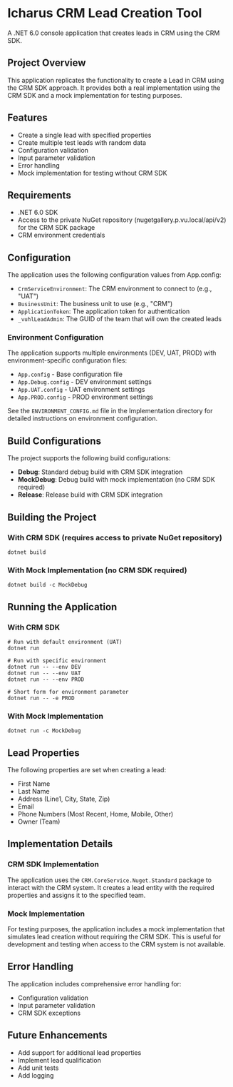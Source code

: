 # Icharus CRM Lead Creation Tool

A .NET 6.0 console application that creates leads in CRM using the CRM SDK.

## Project Overview

This application replicates the functionality to create a Lead in CRM using the CRM SDK approach. It provides both a real implementation using the CRM SDK and a mock implementation for testing purposes.

## Features

- Create a single lead with specified properties
- Create multiple test leads with random data
- Configuration validation
- Input parameter validation
- Error handling
- Mock implementation for testing without CRM SDK

## Requirements

- .NET 6.0 SDK
- Access to the private NuGet repository (nugetgallery.p.vu.local/api/v2) for the CRM SDK package
- CRM environment credentials

## Configuration

The application uses the following configuration values from App.config:

- `CrmServiceEnvironment`: The CRM environment to connect to (e.g., "UAT")
- `BusinessUnit`: The business unit to use (e.g., "CRM")
- `ApplicationToken`: The application token for authentication
- `_vuhlLeadAdmin`: The GUID of the team that will own the created leads

### Environment Configuration

The application supports multiple environments (DEV, UAT, PROD) with environment-specific configuration files:

- `App.config` - Base configuration file
- `App.Debug.config` - DEV environment settings
- `App.UAT.config` - UAT environment settings
- `App.PROD.config` - PROD environment settings

See the `ENVIRONMENT_CONFIG.md` file in the Implementation directory for detailed instructions on environment configuration.

## Build Configurations

The project supports the following build configurations:

- **Debug**: Standard debug build with CRM SDK integration
- **MockDebug**: Debug build with mock implementation (no CRM SDK required)
- **Release**: Release build with CRM SDK integration

## Building the Project

### With CRM SDK (requires access to private NuGet repository)

```
dotnet build
```

### With Mock Implementation (no CRM SDK required)

```
dotnet build -c MockDebug
```

## Running the Application

### With CRM SDK

```
# Run with default environment (UAT)
dotnet run

# Run with specific environment
dotnet run -- --env DEV
dotnet run -- --env UAT
dotnet run -- --env PROD

# Short form for environment parameter
dotnet run -- -e PROD
```

### With Mock Implementation

```
dotnet run -c MockDebug
```

## Lead Properties

The following properties are set when creating a lead:

- First Name
- Last Name
- Address (Line1, City, State, Zip)
- Email
- Phone Numbers (Most Recent, Home, Mobile, Other)
- Owner (Team)

## Implementation Details

### CRM SDK Implementation

The application uses the `CRM.CoreService.Nuget.Standard` package to interact with the CRM system. It creates a lead entity with the required properties and assigns it to the specified team.

### Mock Implementation

For testing purposes, the application includes a mock implementation that simulates lead creation without requiring the CRM SDK. This is useful for development and testing when access to the CRM system is not available.

## Error Handling

The application includes comprehensive error handling for:

- Configuration validation
- Input parameter validation
- CRM SDK exceptions

## Future Enhancements

- Add support for additional lead properties
- Implement lead qualification
- Add unit tests
- Add logging
